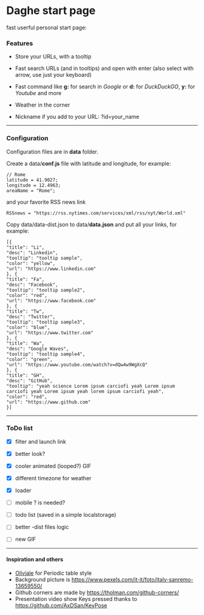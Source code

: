 
# Daghe start page

fast userful personal start page:

  

###  Features

  

- Store your URLs, with a tooltip

- Fast search URLs (and in tooltips) and open with enter (also select with arrow, use just your keyboard)

- Fast command like **g:** for search in *Google* or **d:** for *DuckDuckGO*, **y:** for *Youtube* and more

- Weather in the corner

- Nickname if you add to your URL: ?id=your_name

  

---

  

###  Configuration

Configuration files are in **data** folder.

  
Create a data/**conf.js** file with latitude and longitude, for example:

  

    // Rome
    latitude = 41.9027;
    longitude = 12.4963;
    areaName = "Rome";

  

and your favorite RSS news link

  

    RSSnews = "https://rss.nytimes.com/services/xml/rss/nyt/World.xml"

  


Copy data/data-dist.json to data/**data.json** and put all your links, for example:

    [{
    "title": "Li",
    "desc": "Linkedin",
    "tooltip": "tooltip sample",
    "color": "yellow",
    "url": "https://www.linkedin.com"
    }, {
    "title": "Fa",
    "desc": "Facebook",
    "tooltip": "tooltip sample2",
    "color": "red",
    "url": "https://www.facebook.com"
    }, {
    "title": "Tw",
    "desc": "Twitter",
    "tooltip": "tooltip sample3",
    "color": "blue",
    "url": "https://www.twitter.com"
    }, {
    "title": "Wa",
    "desc": "Google Waves",
    "tooltip": "tooltip sample4",
    "color": "green",
    "url": "https://www.youtube.com/watch?v=dQw4w9WgXcQ"
    }, {
    "title": "GH",
    "desc": "GitHub",
    "tooltip": "yeah science Lorem ipsum carciofi yeah Lorem ipsum carciofi yeah Lorem ipsum yeah lorem ipsum carciofi yeah",
    "color": "red",
    "url": "https://www.github.com"
    }]

  
  

----

  

###  ToDo list

 - [x] filter and launch link
 - [x] better look?
 - [x] cooler animated (looped?) GIF
 - [x] different timezone for weather
 - [x] loader
 - [ ] mobile ? is needed?
 - [ ] todo list (saved in a simple localstorage)
 - [ ] better -dist files logic
 - [ ] new GIF

  

----

  

####  Inspiration and others

- [Oliviale](https://github.com/oliviale) for Periodic table style
- Background picture is https://www.pexels.com/it-it/foto/italy-sanremo-13659550/
- Github corners are made by https://tholman.com/github-corners/
- Presentation video show Keys pressed thanks to https://github.com/AxDSan/KeyPose